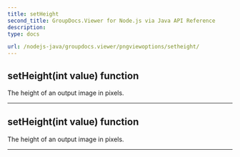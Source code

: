 ```yaml
---
title: setHeight
second_title: GroupDocs.Viewer for Node.js via Java API Reference
description: 
type: docs

url: /nodejs-java/groupdocs.viewer/pngviewoptions/setheight/
---
```


## setHeight(int value)  function

 The height of an output image in pixels.
 


---


## setHeight(int value)  function

 The height of an output image in pixels.
 


---


